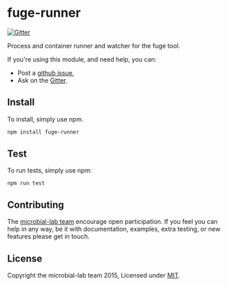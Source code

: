# fuge-runner
[![Gitter][gitter-badge]][gitter-url]

Process and container runner and watcher for the fuge tool.

If you're using this module, and need help, you can:

- Post a [github issue][],
- Ask on the [Gitter][gitter-url].

## Install
To install, simply use npm.

```sh
npm install fuge-runner
```

## Test
To run tests, simply use npm:

```
npm run test
```

## Contributing
The [microbial-lab team][] encourage open participation. If you feel you can help in any way, be it with
documentation, examples, extra testing, or new features please get in touch.

## License
Copyright the microbial-lab team 2015, Licensed under [MIT][].

[microbial-lab team]: https://github.com/microbial-lab
[travis-badge]: https://travis-ci.org/microbial-lab/fuge-runner.svg
[travis-url]: https://travis-ci.org/microbial-lab/fuge-runner
[gitter-badge]: https://badges.gitter.im/Join%20Chat.svg
[gitter-url]: https://gitter.im/microbial-lab

[MIT]: ./LICENSE
[github issue]: https://github.com/microbial-lab/fuge-runner/issues/new
